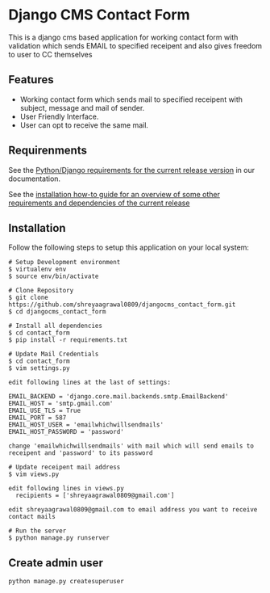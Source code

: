 # Django CMS Contact Form

This is a django cms based application for working contact form with validation which sends EMAIL to specified receipent and also gives freedom to user to CC themselves

## Features
- Working contact form which sends mail to specified receipent with subject, message and mail of sender.
- User Friendly Interface.
- User can opt to receive the same mail.

## Requirenments
See the [Python/Django requirements for the current release version](http://docs.django-cms.org/en/latest/#software-version-requirements-and-release-notes) in our documentation.

See the [installation how-to guide for an overview of some other requirements and dependencies of the current release](http://docs.django-cms.org/en/latest/how_to/install.html)

## Installation
Follow the following steps to setup this application on your local system:
```
# Setup Development environment
$ virtualenv env  
$ source env/bin/activate

# Clone Repository
$ git clone https://github.com/shreyaagrawal0809/djangocms_contact_form.git
$ cd djangocms_contact_form

# Install all dependencies
$ cd contact_form
$ pip install -r requirements.txt

# Update Mail Credentials
$ cd contact_form
$ vim settings.py

edit following lines at the last of settings:

EMAIL_BACKEND = 'django.core.mail.backends.smtp.EmailBackend'
EMAIL_HOST = 'smtp.gmail.com'
EMAIL_USE_TLS = True
EMAIL_PORT = 587
EMAIL_HOST_USER = 'emailwhichwillsendmails'
EMAIL_HOST_PASSWORD = 'password'

change 'emailwhichwillsendmails' with mail which will send emails to receipent and 'password' to its password

# Update receipent mail address
$ vim views.py

edit following lines in views.py
  recipients = ['shreyaagrawal0809@gmail.com']
  
edit shreyaagrawal0809@gmail.com to email address you want to receive contact mails

# Run the server
$ python manage.py runserver
```
## Create admin user
```
python manage.py createsuperuser
```
